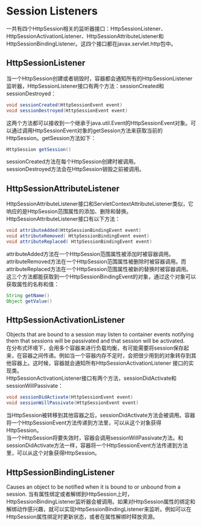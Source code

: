 # Session Listeners
一共有四个HttpSession相关的监听器接口：HttpSessionListener、HttpSessionActivationListener、HttpSessionAttributeListener和HttpSessionBindingListener。这四个接口都在javax.servlet.http包中。
## HttpSessionListener
当一个HttpSession创建或者销毁时，容器都会通知所有的HttpSessionListener监听器，HttpSessionListener接口有两个方法：sessionCreated和sessionDestroyed：
```java
void sessionCreated(HttpSessionEvent event)
void sessionDestroyed(HttpSessionEvent event)
```
这两个方法都可以接收到一个继承于java.util.Event的HttpSessionEvent对象。可以通过调用HttpSessionEvent对象的getSession方法来获取当前的HttpSession。getSession方法如下：
```java
HttpSession getSession()
```
sessionCreated方法在每个HttpSession创建时被调用。  
sessionDestroyed方法会在HttpSession销毁之前被调用。
## HttpSessionAttributeListener
HttpSessionAttributeListener接口和ServletContextAttributeListener类似，它响应的是HttpSession范围属性的添加、删除和替换。
HttpSessionAttributeListener接口有以下方法：
```java
void attributeAdded(HttpSessionBindingEvent event)
void attributeRemoved( HttpSessionBindingEvent event)
void attributeReplaced( HttpSessionBindingEvent event)
```
attributeAdded方法在一个HttpSession范围属性被添加时被容器调用。attributeRemoved方法在一个HttpSession范围属性被删除时被容器调用。而attributeReplaced方法在一个HttpSession范围属性被新的替换时被容器调用。  
这三个方法都能获取到一个HttpSessionBindingEvent的对象，通过这个对象可以获取属性的名称和值：
```java
String getName()
Object getValue()
```
## HttpSessionActivationListener
Objects that are bound to a session may listen to container events notifying them that sessions will be passivated and that session will be activated.  
在分布式环境下，会用多个容器来进行负载均衡，有可能需要将session保存起来，在容器之间传递。例如当一个容器内存不足时，会把很少用到的对象转存到其他容器上。这时候，容器就会通知所有HttpSessionActivationListener 接口的实现类。  
HttpSessionActivationListener接口有两个方法，sessionDidActivate和sessionWillPassivate：
```java
void sessionDidActivate(HttpSessionEvent event)
void sessionWillPassivate(HttpSessionEvent event)
```
当HttpSession被转移到其他容器之后，sessionDidActivate方法会被调用。容器将一个HttpSessionEvent方法传递到方法里，可以从这个对象获得HttpSession。  
当一个HttpSession将要失效时，容器会调用sessionWillPassivate方法。和sessionDidActivate方法一样，容器将一个HttpSessionEvent方法传递到方法里，可以从这个对象获得HttpSession。
## HttpSessionBindingListener
Causes an object to be notified when it is bound to or unbound from a session.
当有属性绑定或者解绑到HttpSession上时，HttpSessionBindingListener监听器会被调用。如果对HttpSession属性的绑定和解绑动作感兴趣，就可以实现HttpSessionBindingListener来监听。例如可以在HttpSession属性绑定时更新状态，或者在属性解绑时释放资源。


